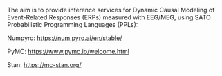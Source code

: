 The aim is to provide inference services for Dynamic Causal Modeling of Event-Related Responses (ERPs) measured with EEG/MEG, using SATO Probabilistic Programming Languages (PPLs):


Numpyro: https://num.pyro.ai/en/stable/


PyMC: https://www.pymc.io/welcome.html


Stan: https://mc-stan.org/





